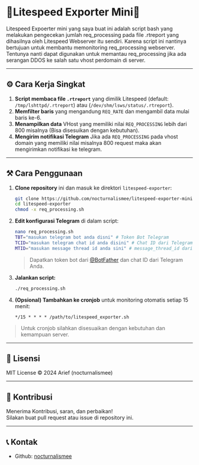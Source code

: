 # 🚀Litespeed Exporter Mini🚀

Litespeed Expoerter mini yang saya buat ini adalah script bash yang melakukan pengecekan jumlah req_processing pada file .rtreport yang dihasilnya oleh Litespeed Webserver itu sendiri.
Karena script ini nantinya bertujuan untuk membantu memonitoring req_processing webserver. Tentunya nanti dapat digunakan untuk memantau req_processing jika ada serangan DDOS ke salah satu vhost perdomain di server.

---

## ⚙️ Cara Kerja Singkat

1. **Script membaca file `.rtreport`** yang dimilik Litespeed (default: `/tmp/lshttpd/.rtreport`) atau (`/dev/shm/lsws/status/.rtreport`).
2. **Memfilter baris** yang mengandung `REQ_RATE` dan mengambil data mulai baris ke-6.
3. **Menampilkan data** VHost yang memiliki nilai `REQ_PROCESSING` lebih dari 800 misalnya (Bisa disesuikan dengan kebutuhan).
4. **Mengirim notifikasi Telegram** Jika ada `REQ_PROCESSING` pada vhost domain yang memiliki nilai misalnya 800 request maka akan mengirimkan notifikasi ke telegram.

---

## ⚒️ Cara Penggunaan

1. **Clone repository** ini dan masuk ke direktori `litespeed-exporter`:
   ```bash
   git clone https://github.com/nocturnalismee/litespeed-exporter-mini
   cd litespeed-exporter
   chmod -x req_processing.sh
   ```

2. **Edit konfigurasi Telegram** di dalam script:
   ```bash
   nano req_processing.sh
   TBT="masukan telegram bot anda disni" # Token Bot Telegram
   TCID="masukan telegram chat id anda disini" # Chat ID dari Telegram
   MTID="masukan message thread id anda sini" # message_thread_id dari Telegram
   ```
   > Dapatkan token bot dari [@BotFather](https://t.me/BotFather) dan chat ID dari Telegram Anda.

3. **Jalankan script:**
   ```bash
   ./req_processing.sh
   ```

4. **(Opsional) Tambahkan ke cronjob** untuk monitoring otomatis setiap 15 menit:
   ```
   */15 * * * * /path/to/litespeed_exporter.sh
   ```
  > Untuk cronjob silahkan disesuaikan dengan kebutuhan dan kemampuan server.
---


## 📄 Lisensi

MIT License © 2024 Arief (nocturnalismee)

---

## 🤝 Kontribusi

Menerima Kontribusi, saran, dan perbaikan!  
Silakan buat pull request atau issue di repository ini.

---

## 📞 Kontak

- Github: [nocturnalismee](https://github.com/nocturnalismee)
